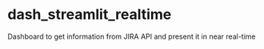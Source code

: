 # dash_streamlit_realtime
Dashboard to get information from JIRA API and present it in near real-time
